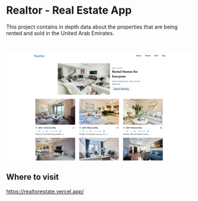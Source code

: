# Realtor - Real Estate App

This project contains in depth data about the properties that are being rented and sold in the United Arab Emirates.

<br>

![](assets/images/project_cover.png)

## Where to visit

https://realtorestate.vercel.app/
